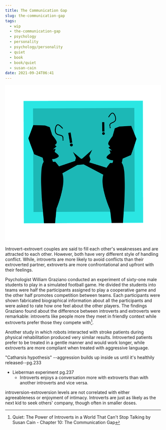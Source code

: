 ```yaml
---
title: The Communication Gap
slug: the-communication-gap
tags:
  - wip
  - the-communication-gap
  - psychology
  - personality
  - psychology/personality
  - quiet
  - book
  - book/quiet
  - susan-cain
date: 2021-09-24T06:41
---
```



![wide](./static/imgs/c812386b.png "https://cdn.pixabay.com/photo/2017/06/20/00/42/misunderstanding-2421389_960_720.png")

Introvert-extrovert couples are said to fill each other's weaknesses and are
attracted to each other. However, both have very different style of handling
conflict. While, introverts are more likely to avoid conflicts than their
extroverted partner, extroverts are more confrontational and upfront with their
feelings.

Psychologist William Graziano conducted an experiment of sixty-one male students
to play in a simulated football game. He divided the students into teams were
half the participants assigned to play a cooperative game and the other half
promotes competition between teams. Each participants were shown fabricated
biographical information about all the participants and were asked to rate how
one feel about the other players. The findings Graziano found about the
difference between introverts and extroverts were remarkable: introverts like
people more they meet in friendly context while extroverts prefer those they
compete with[^1].

Another study in which robots interacted with stroke patients during physical
rehabilitation produced very similar results. Introverted patients prefer to be
treated in a gentle manner and would work longer, while extroverts are more
compliant when treated with aggressive language.

"Catharsis hypothesis" --aggression builds up inside us until it's healthily
released--pg.233

- Lieberman experiment pg.237
  - Introverts enjoys a conversation more with extroverts than with another
    introverts and vice versa.

introversion-extroversion levels are not correlated with either agreeableness or
enjoyment of intimacy. Introverts are just as likely as the next kid to seek
others' company, though often in smaller doses.


[^1]: Quiet: The Power of Introverts in a World That Can't Stop Talking by Susan Cain - Chapter 10: The Communication Gap

